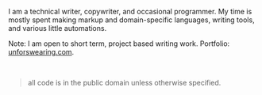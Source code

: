 I am a technical writer, copywriter, and occasional programmer. My time is mostly spent making markup and domain-specific languages, writing tools, and various little automations.

Note: I am open to short term, project based writing work. Portfolio: [unforswearing.com](https://unforswearing.com/#portfolio).

<br />

> all code is in the public domain unless otherwise specified.
